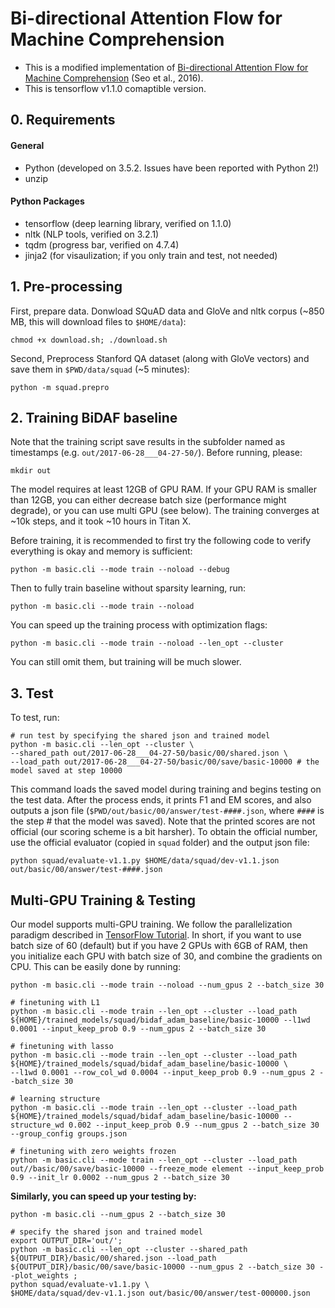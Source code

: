 # Bi-directional Attention Flow for Machine Comprehension
 
- This is a modified implementation of [Bi-directional Attention Flow for Machine Comprehension][paper] (Seo et al., 2016).
- This is tensorflow v1.1.0 comaptible version. 

## 0. Requirements
#### General
- Python (developed on 3.5.2. Issues have been reported with Python 2!)
- unzip

#### Python Packages
- tensorflow (deep learning library, verified on 1.1.0)
- nltk (NLP tools, verified on 3.2.1)
- tqdm (progress bar, verified on 4.7.4)
- jinja2 (for visaulization; if you only train and test, not needed)

## 1. Pre-processing
First, prepare data. Donwload SQuAD data and GloVe and nltk corpus
(~850 MB, this will download files to `$HOME/data`):
```
chmod +x download.sh; ./download.sh
```

Second, Preprocess Stanford QA dataset (along with GloVe vectors) and save them in `$PWD/data/squad` (~5 minutes):
```
python -m squad.prepro
```

## 2. Training BiDAF baseline
Note that the training script save results in the subfolder named as timestamps (e.g. `out/2017-06-28___04-27-50/`). Before running, please:
```
mkdir out
```
The model requires at least 12GB of GPU RAM.
If your GPU RAM is smaller than 12GB, you can either decrease batch size (performance might degrade),
or you can use multi GPU (see below).
The training converges at ~10k steps, and it took ~10 hours in Titan X.

Before training, it is recommended to first try the following code to verify everything is okay and memory is sufficient:
```
python -m basic.cli --mode train --noload --debug
```

Then to fully train baseline without sparsity learning, run:
```
python -m basic.cli --mode train --noload
```

You can speed up the training process with optimization flags:
```
python -m basic.cli --mode train --noload --len_opt --cluster
```
You can still omit them, but training will be much slower.


## 3. Test
To test, run:
```
# run test by specifying the shared json and trained model
python -m basic.cli --len_opt --cluster \
--shared_path out/2017-06-28___04-27-50/basic/00/shared.json \
--load_path out/2017-06-28___04-27-50/basic/00/save/basic-10000 # the model saved at step 10000
```

This command loads the saved model during training and begins testing on the test data.
After the process ends, it prints F1 and EM scores, and also outputs a json file (`$PWD/out/basic/00/answer/test-####.json`,
where `####` is the step # that the model was saved).
Note that the printed scores are not official (our scoring scheme is a bit harsher).
To obtain the official number, use the official evaluator (copied in `squad` folder) and the output json file:

```
python squad/evaluate-v1.1.py $HOME/data/squad/dev-v1.1.json out/basic/00/answer/test-####.json
```



<!--
## Using Pre-trained Model

If you would like to use pre-trained model, it's very easy! 
You can download the model weights [here][save] (make sure that its commit id matches the source code's).
Extract them and put them in `$PWD/out/basic/00/save` directory, with names unchanged.
Then do the testing again, but you need to specify the step # that you are loading from:
```
python -m basic.cli --mode test --batch_size 8 --eval_num_batches 0 --load_step ####
```
-->


## Multi-GPU Training & Testing
Our model supports multi-GPU training.
We follow the parallelization paradigm described in [TensorFlow Tutorial][multi-gpu].
In short, if you want to use batch size of 60 (default) but if you have 2 GPUs with 6GB of RAM,
then you initialize each GPU with batch size of 30, and combine the gradients on CPU.
This can be easily done by running:
```
python -m basic.cli --mode train --noload --num_gpus 2 --batch_size 30

# finetuning with L1
python -m basic.cli --mode train --len_opt --cluster --load_path ${HOME}/trained_models/squad/bidaf_adam_baseline/basic-10000 --l1wd 0.0001 --input_keep_prob 0.9 --num_gpus 2 --batch_size 30

# finetuning with lasso
python -m basic.cli --mode train --len_opt --cluster --load_path ${HOME}/trained_models/squad/bidaf_adam_baseline/basic-10000 \
--l1wd 0.0001 --row_col_wd 0.0004 --input_keep_prob 0.9 --num_gpus 2 --batch_size 30

# learning structure
python -m basic.cli --mode train --len_opt --cluster --load_path ${HOME}/trained_models/squad/bidaf_adam_baseline/basic-10000 --structure_wd 0.002 --input_keep_prob 0.9 --num_gpus 2 --batch_size 30 --group_config groups.json

# finetuning with zero weights frozen
python -m basic.cli --mode train --len_opt --cluster --load_path out//basic/00/save/basic-10000 --freeze_mode element --input_keep_prob 0.9 --init_lr 0.0002 --num_gpus 2 --batch_size 30
```

**Similarly, you can speed up your testing by:**
```
python -m basic.cli --num_gpus 2 --batch_size 30 

# specify the shared json and trained model
export OUTPUT_DIR='out/';
python -m basic.cli --len_opt --cluster --shared_path ${OUTPUT_DIR}/basic/00/shared.json --load_path ${OUTPUT_DIR}/basic/00/save/basic-10000 --num_gpus 2 --batch_size 30 --plot_weights ;
python squad/evaluate-v1.1.py \
$HOME/data/squad/dev-v1.1.json out/basic/00/answer/test-000000.json

```
 

[multi-gpu]: https://www.tensorflow.org/versions/r0.11/tutorials/deep_cnn/index.html#training-a-model-using-multiple-gpu-cards
[squad]: http://stanford-qa.com
[paper]: https://arxiv.org/abs/1611.01603
[worksheet]: https://worksheets.codalab.org/worksheets/0x37a9b8c44f6845c28866267ef941c89d/
[minjoon]: https://seominjoon.github.io
[minjoon-github]: https://github.com/seominjoon
[v0.2.1]: https://github.com/allenai/bi-att-flow/tree/v0.2.1
